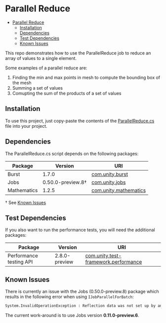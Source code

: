 # Parallel Reduce

- [Parallel Reduce](#parallel-reduce)
  - [Installation](#installation)
  - [Dependencies](#dependencies)
  - [Test Dependencies](#test-dependencies)
  - [Known Issues](#known-issues)

This repo demonstrates how to use the ParallelReduce job to reduce an array of values to a single element.

Some examples of a parallel reduce are:

1. Finding the min and max points in mesh to compute the bounding box of the mesh
2. Summing a set of values
3. Comupting the sum of the products of a set of values

## Installation

To use this project, just copy-paste the contents of the [ParallelReduce.cs](Assets/Scripts/ParallelReduce.cs) file into your project.

## Dependencies

The ParallelReduce.cs script depends on the following packages:

| Package     | Version           | URI                                                                                                    |
| ----------- | ----------------- | ------------------------------------------------------------------------------------------------------ |
| Burst       | 1.7.0             | [com.unity.burst](https://docs.unity3d.com/Packages/com.unity.burst@1.7/manual/index.html)             |
| Jobs        | 0.50.0-preview.8† | [com.unity.jobs](https://docs.unity3d.com/Packages/com.unity.jobs@0.50/manual/index.html)              |
| Mathematics | 1.2.5             | [com.unity.mathematics](https://docs.unity3d.com/Packages/com.unity.mathematics@1.2/manual/index.html) |

† See [Known Issues](#known-issues)

## Test Dependencies

If you also want to run the performance tests, you will need the additional packages:

| Package                 | Version       | URI                                                                                                                                  |
| ----------------------- | ------------- | ------------------------------------------------------------------------------------------------------------------------------------ |
| Performance testing API | 2.8.0-preview | [com.unity.test-framework.performance](https://docs.unity3d.com/Packages/com.unity.test-framework.performance@2.8/manual/index.html) |

## Known Issues

There is currently an issue with the Jobs (0.50.0-preview.8) package which results in the following error when using `IJobParallelForBatch`:

```txt
System.InvalidOperationException : Reflection data was not set up by an Initialize() call
```

The current work-around is to use Jobs version **0.11.0-preview.6**.
